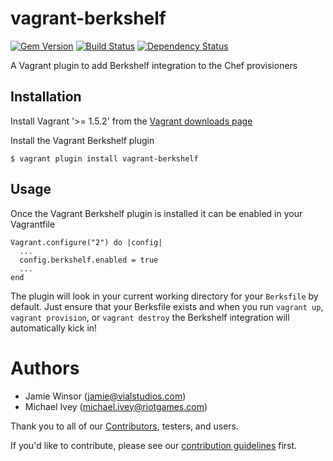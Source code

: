 # vagrant-berkshelf

[![Gem Version](https://badge.fury.io/rb/vagrant-berkshelf.png)](http://badge.fury.io/rb/vagrant-berkshelf)
[![Build Status](https://travis-ci.org/berkshelf/vagrant-berkshelf.png?branch=master)](https://travis-ci.org/berkshelf/vagrant-berkshelf)
[![Dependency Status](https://gemnasium.com/berkshelf/vagrant-berkshelf.png)](https://gemnasium.com/berkshelf/vagrant-berkshelf)

A Vagrant plugin to add Berkshelf integration to the Chef provisioners

## Installation

Install Vagrant '>= 1.5.2' from the [Vagrant downloads page](http://www.vagrantup.com/downloads.html)

Install the Vagrant Berkshelf plugin

    $ vagrant plugin install vagrant-berkshelf

## Usage

Once the Vagrant Berkshelf plugin is installed it can be enabled in your Vagrantfile

    Vagrant.configure("2") do |config|
      ...
      config.berkshelf.enabled = true
      ...
    end

The plugin will look in your current working directory for your `Berksfile` by default. Just ensure that your Berksfile exists and when you run `vagrant up`, `vagrant provision`, or `vagrant destroy` the Berkshelf integration will automatically kick in!

# Authors

- Jamie Winsor (<jamie@vialstudios.com>)
- Michael Ivey (<michael.ivey@riotgames.com>)

Thank you to all of our [Contributors](https://github.com/berkshelf/vagrant-berkshelf/graphs/contributors), testers, and users.

If you'd like to contribute, please see our [contribution guidelines](https://github.com/berkshelf/vagrant-berkshelf/blob/master/CONTRIBUTING.md) first.
